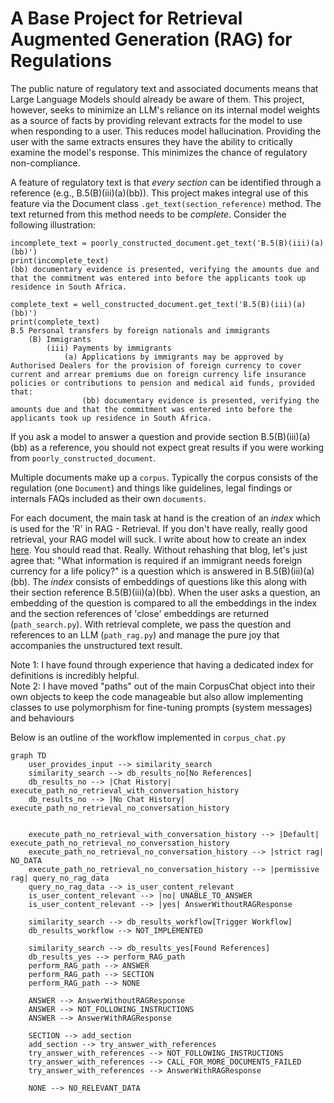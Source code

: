 # A Base Project for Retrieval Augmented Generation (RAG) for Regulations

The public nature of regulatory text and associated documents means that Large Language Models should already be aware of them. This project, however, seeks to minimize an LLM's reliance on its internal model weights as a source of facts by providing relevant extracts for the model to use when responding to a user. This reduces model hallucination. Providing the user with the same extracts ensures they have the ability to critically examine the model's response. This minimizes the chance of regulatory non-compliance. 

A feature of regulatory text is that *every section* can be identified through a reference (e.g., B.5(B)(iii)(a)(bb)). This project makes integral use of this feature via the Document class `.get_text(section_reference)` method. The text returned from this method needs to be *complete*. Consider the following illustration:
```
incomplete_text = poorly_constructed_document.get_text('B.5(B)(iii)(a)(bb)')
print(incomplete_text)
(bb) documentary evidence is presented, verifying the amounts due and that the commitment was entered into before the applicants took up residence in South Africa.  

complete_text = well_constructed_document.get_text('B.5(B)(iii)(a)(bb)')
print(complete_text)
B.5 Personal transfers by foreign nationals and immigrants  
    (B) Immigrants  
        (iii) Payments by immigrants  
            (a) Applications by immigrants may be approved by Authorised Dealers for the provision of foreign currency to cover current and arrear premiums due on foreign currency life insurance policies or contributions to pension and medical aid funds, provided that:  
                (bb) documentary evidence is presented, verifying the amounts due and that the commitment was entered into before the applicants took up residence in South Africa.  
```

If you ask a model to answer a question and provide section B.5(B)(iii)(a)(bb) as a reference, you should not expect great results if you were working from `poorly_constructed_document`. 

Multiple documents make up a `corpus`. Typically the corpus consists of the regulation (one `Document`) and things like guidelines, legal findings or internals FAQs included as their own `documents`. 

For each document, the main task at hand is the creation of an *index* which is used for the 'R' in RAG - Retrieval. If you don't have really, really good retrieval, your RAG model will suck. I write about how to create an index [here](https://www.aleph-one.co/rag/turning-a-document-into-data/). You should read that. Really. Without rehashing that blog, let's just agree that: "What information is required if an immigrant needs foreign currency for a life policy?" is a question which is answered in B.5(B)(iii)(a)(bb). The *index* consists of embeddings of questions like this along with their section reference B.5(B)(iii)(a)(bb). When the user asks a question, an embedding of the question is compared to all the embeddings in the index and the section references of 'close' embeddings are returned (`path_search.py`). With retrieval complete, we pass the question and references to an LLM (`path_rag.py`) and manage the pure joy that accompanies the unstructured text result.

Note 1: I have found through experience that having a dedicated index for definitions is incredibly helpful.  
Note 2: I have moved "paths" out of the main CorpusChat object into their own objects to keep the code manageable but also allow implementing classes to use polymorphism for fine-tuning prompts (system messages) and behaviours

Below is an outline of the workflow implemented in `corpus_chat.py`

```mermaid
graph TD
    user_provides_input --> similarity_search
    similarity_search --> db_results_no[No References]
    db_results_no --> |Chat History| execute_path_no_retrieval_with_conversation_history
    db_results_no --> |No Chat History| execute_path_no_retrieval_no_conversation_history


    execute_path_no_retrieval_with_conversation_history --> |Default| execute_path_no_retrieval_no_conversation_history
    execute_path_no_retrieval_no_conversation_history --> |strict rag| NO_DATA
    execute_path_no_retrieval_no_conversation_history --> |permissive rag| query_no_rag_data
    query_no_rag_data --> is_user_content_relevant
    is_user_content_relevant --> |no| UNABLE_TO_ANSWER
    is_user_content_relevant --> |yes| AnswerWithoutRAGResponse

    similarity_search --> db_results_workflow[Trigger Workflow]
    db_results_workflow --> NOT_IMPLEMENTED

    similarity_search --> db_results_yes[Found References]
    db_results_yes --> perform_RAG_path
    perform_RAG_path --> ANSWER
    perform_RAG_path --> SECTION
    perform_RAG_path --> NONE

    ANSWER --> AnswerWithoutRAGResponse
    ANSWER --> NOT_FOLLOWING_INSTRUCTIONS
    ANSWER --> AnswerWithRAGResponse

    SECTION --> add_section
    add_section --> try_answer_with_references
    try_answer_with_references --> NOT_FOLLOWING_INSTRUCTIONS
    try_answer_with_references --> CALL_FOR_MORE_DOCUMENTS_FAILED
    try_answer_with_references --> AnswerWithRAGResponse

    NONE --> NO_RELEVANT_DATA
```

